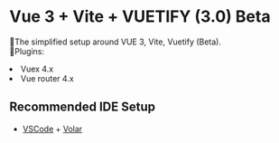 # Vue 3 + Vite + VUETIFY (3.0) Beta

🎈The simplified setup around VUE 3, Vite, Vuetify (Beta). <br> 🍖Plugins: </br>

<li>Vuex 4.x</li>
<li>Vue router 4.x</li>

## Recommended IDE Setup

- [VSCode](https://code.visualstudio.com/) + [Volar](https://marketplace.visualstudio.com/items?itemName=johnsoncodehk.volar)
